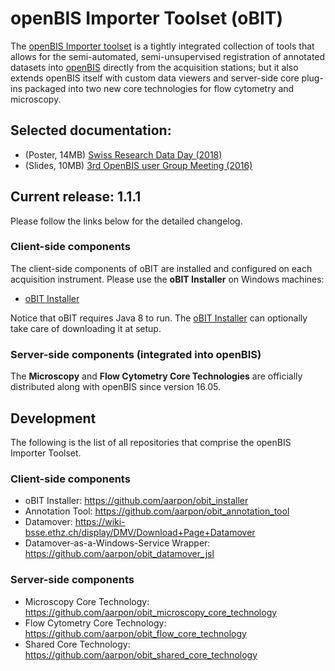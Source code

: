 # openBIS Importer Toolset (oBIT)

The [openBIS Importer toolset](https://wiki-bsse.ethz.ch/display/oBIT) is a tightly integrated collection of tools that allows for the semi-automated, semi-unsupervised registration of annotated datasets into [openBIS](https://sis.id.ethz.ch/software/openbis.html) directly from the acquisition stations; but it also extends openBIS itself with custom data viewers and server-side core plug-ins packaged into two new core technologies for flow cytometry and microscopy.

## Selected documentation:

* (Poster, 14MB) [Swiss Research Data Day (2018)](https://wiki-bsse.ethz.ch/display/oBIT/openBIS+Importer+Toolset?preview=/143301256/161088589/SwissResearchDataDay2018.pdf)
* (Slides, 10MB) [3rd OpenBIS user Group Meeting (2016)](https://wiki-bsse.ethz.ch/display/oBIT?preview=/143301256/144441348/oBIT.pdf)

## Current release: 1.1.1

Please follow the links below for the detailed changelog.

### Client-side components

The client-side components of oBIT are installed and configured on each acquisition instrument. Please use the **oBIT Installer** on Windows machines:

* [oBIT Installer](https://github.com/aarpon/obit_installer/releases/latest)

Notice that oBIT requires Java 8 to run. The [oBIT Installer](https://github.com/aarpon/obit_installer/releases/latest) can optionally take care of downloading it at setup.

### Server-side components (integrated into openBIS)

The **Microscopy** and **Flow Cytometry Core Technologies** are officially distributed along with openBIS since version 16.05.

## Development

The following is the list of all repositories that comprise the openBIS Importer Toolset.

### Client-side components

* oBIT Installer: https://github.com/aarpon/obit_installer
* Annotation Tool: https://github.com/aarpon/obit_annotation_tool
* Datamover: https://wiki-bsse.ethz.ch/display/DMV/Download+Page+Datamover
* Datamover-as-a-Windows-Service Wrapper: https://github.com/aarpon/obit_datamover_jsl

### Server-side components

* Microscopy Core Technology: https://github.com/aarpon/obit_microscopy_core_technology
* Flow Cytometry Core Technology: https://github.com/aarpon/obit_flow_core_technology
* Shared Core Technology: https://github.com/aarpon/obit_shared_core_technology
